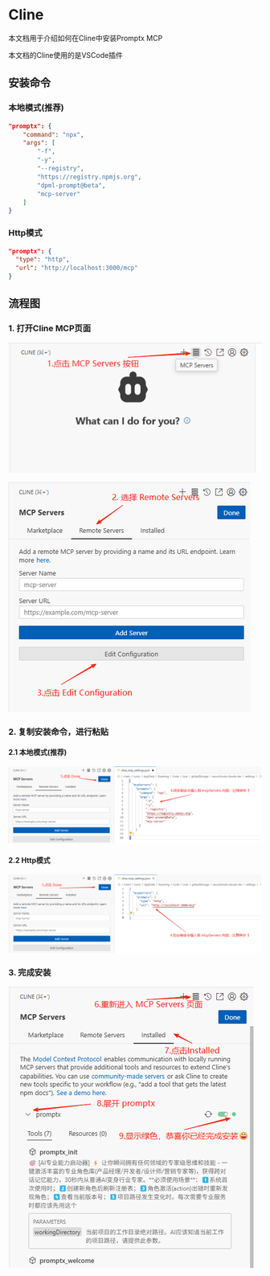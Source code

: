 # Cline

本文档用于介绍如何在Cline中安装Promptx MCP

本文档的Cline使用的是VSCode插件

## 安装命令

### 本地模式(推荐)

```json
"promptx": {
    "command": "npx",
    "args": [
        "-f",
        "-y",
        "--registry",
        "https://registry.npmjs.org",
        "dpml-prompt@beta",
        "mcp-server"
    ]
}
```

### Http模式

```json
"promptx": {
  "type": "http",
  "url": "http://localhost:3000/mcp"
}
```

## 流程图

### 1. 打开Cline MCP页面

![Cline MCP页面1](./Imgs/img-1.png)

![Cline MCP页面2](./Imgs/img-2.png)

### 2. 复制安装命令，进行粘贴

#### 2.1 本地模式(推荐)
![本地模式安装](./Imgs/img-3.png)

#### 2.2 Http模式
![Http模式安装](./Imgs/img-4.png)

### 3. 完成安装

![安装完成](./Imgs/img-5.png)


